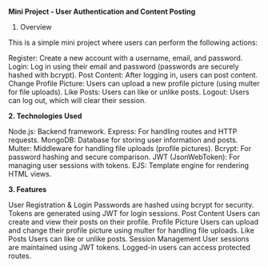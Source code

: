 **Mini Project - User Authentication and Content Posting**

1. Overview

This is a simple mini project where users can perform the following actions:

Register: Create a new account with a username, email, and password.
Login: Log in using their email and password (passwords are securely hashed with bcrypt).
Post Content: After logging in, users can post content.
Change Profile Picture: Users can upload a new profile picture (using multer for file uploads).
Like Posts: Users can like or unlike posts.
Logout: Users can log out, which will clear their session.


**2. Technologies Used**

Node.js: Backend framework.
Express: For handling routes and HTTP requests.
MongoDB: Database for storing user information and posts.
Multer: Middleware for handling file uploads (profile pictures).
Bcrypt: For password hashing and secure comparison.
JWT (JsonWebToken): For managing user sessions with tokens.
EJS: Template engine for rendering HTML views.


**3. Features**

User Registration & Login
Passwords are hashed using bcrypt for security.
Tokens are generated using JWT for login sessions.
Post Content
Users can create and view their posts on their profile.
Profile Picture
Users can upload and change their profile picture using multer for handling file uploads.
Like Posts
Users can like or unlike posts.
Session Management
User sessions are maintained using JWT tokens. Logged-in users can access protected routes.

